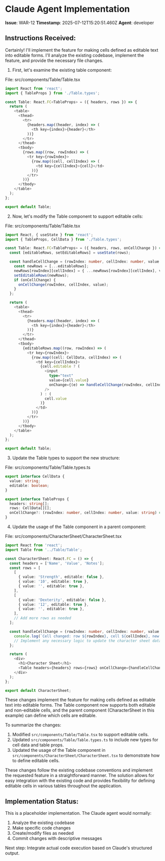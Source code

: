 # Claude Agent Implementation

**Issue**: WAR-12
**Timestamp**: 2025-07-12T15:20:51.460Z
**Agent**: developer

## Instructions Received:
Certainly! I'll implement the feature for making cells defined as editable text into editable forms. I'll analyze the existing codebase, implement the feature, and provide the necessary file changes.

1. First, let's examine the existing table component:

File: src/components/Table/Table.tsx

```typescript
import React from 'react';
import { TableProps } from './Table.types';

const Table: React.FC<TableProps> = ({ headers, rows }) => {
  return (
    <table>
      <thead>
        <tr>
          {headers.map((header, index) => (
            <th key={index}>{header}</th>
          ))}
        </tr>
      </thead>
      <tbody>
        {rows.map((row, rowIndex) => (
          <tr key={rowIndex}>
            {row.map((cell, cellIndex) => (
              <td key={cellIndex}>{cell}</td>
            ))}
          </tr>
        ))}
      </tbody>
    </table>
  );
};

export default Table;
```

2. Now, let's modify the Table component to support editable cells:

File: src/components/Table/Table.tsx

```typescript
import React, { useState } from 'react';
import { TableProps, CellData } from './Table.types';

const Table: React.FC<TableProps> = ({ headers, rows, onCellChange }) => {
  const [editableRows, setEditableRows] = useState(rows);

  const handleCellChange = (rowIndex: number, cellIndex: number, value: string) => {
    const newRows = [...editableRows];
    newRows[rowIndex][cellIndex] = { ...newRows[rowIndex][cellIndex], value };
    setEditableRows(newRows);
    if (onCellChange) {
      onCellChange(rowIndex, cellIndex, value);
    }
  };

  return (
    <table>
      <thead>
        <tr>
          {headers.map((header, index) => (
            <th key={index}>{header}</th>
          ))}
        </tr>
      </thead>
      <tbody>
        {editableRows.map((row, rowIndex) => (
          <tr key={rowIndex}>
            {row.map((cell: CellData, cellIndex) => (
              <td key={cellIndex}>
                {cell.editable ? (
                  <input
                    type="text"
                    value={cell.value}
                    onChange={(e) => handleCellChange(rowIndex, cellIndex, e.target.value)}
                  />
                ) : (
                  cell.value
                )}
              </td>
            ))}
          </tr>
        ))}
      </tbody>
    </table>
  );
};

export default Table;
```

3. Update the Table types to support the new structure:

File: src/components/Table/Table.types.ts

```typescript
export interface CellData {
  value: string;
  editable: boolean;
}

export interface TableProps {
  headers: string[];
  rows: CellData[][];
  onCellChange?: (rowIndex: number, cellIndex: number, value: string) => void;
}
```

4. Update the usage of the Table component in a parent component:

File: src/components/CharacterSheet/CharacterSheet.tsx

```typescript
import React from 'react';
import Table from '../Table/Table';

const CharacterSheet: React.FC = () => {
  const headers = ['Name', 'Value', 'Notes'];
  const rows = [
    [
      { value: 'Strength', editable: false },
      { value: '10', editable: true },
      { value: '', editable: true },
    ],
    [
      { value: 'Dexterity', editable: false },
      { value: '12', editable: true },
      { value: '', editable: true },
    ],
    // Add more rows as needed
  ];

  const handleCellChange = (rowIndex: number, cellIndex: number, value: string) => {
    console.log(`Cell changed: row ${rowIndex}, cell ${cellIndex}, new value: ${value}`);
    // Implement any necessary logic to update the character sheet data
  };

  return (
    <div>
      <h1>Character Sheet</h1>
      <Table headers={headers} rows={rows} onCellChange={handleCellChange} />
    </div>
  );
};

export default CharacterSheet;
```

These changes implement the feature for making cells defined as editable text into editable forms. The Table component now supports both editable and non-editable cells, and the parent component (CharacterSheet in this example) can define which cells are editable.

To summarize the changes:

1. Modified `src/components/Table/Table.tsx` to support editable cells.
2. Updated `src/components/Table/Table.types.ts` to include new types for cell data and table props.
3. Updated the usage of the Table component in `src/components/CharacterSheet/CharacterSheet.tsx` to demonstrate how to define editable cells.

These changes follow the existing codebase conventions and implement the requested feature in a straightforward manner. The solution allows for easy integration with the existing code and provides flexibility for defining editable cells in various tables throughout the application.

## Implementation Status:
This is a placeholder implementation. The Claude agent would normally:
1. Analyze the existing codebase
2. Make specific code changes
3. Create/modify files as needed
4. Commit changes with descriptive messages

Next step: Integrate actual code execution based on Claude's structured output.
